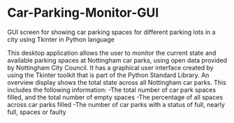 # Car-Parking-Monitor-GUI
GUI screen for showing car parking spaces for different parking lots in a city using Tkinter in Python language

This desktop application allows the user to monitor the current state and available parking spaces at Nottingham car parks, using open data provided by Nottingham City Council. It has a graphical user interface created by using the Tkinter toolkit that is part of the Python Standard Library. 
An overview display shows the total state across all Nottingham car parks. This includes the following information:
	-The total number of car park spaces filled, and the total number of empty spaces
	-The percentage of all spaces across car parks filled
	-The number of car parks with a status of full, nearly full, spaces or faulty